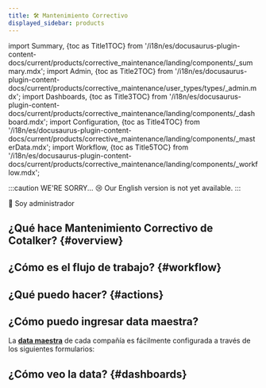 ```yaml
---
title: 🛠 Mantenimiento Correctivo
displayed_sidebar: products
---
```


import Summary, {toc as Title1TOC} from '/i18n/es/docusaurus-plugin-content-docs/current/products/corrective_maintenance/landing/components/_summary.mdx'; 
import Admin, {toc as Title2TOC} from '/i18n/es/docusaurus-plugin-content-docs/current/products/corrective_maintenance/user_types/types/_admin.mdx'; 
import Dashboards, {toc as Title3TOC} from '/i18n/es/docusaurus-plugin-content-docs/current/products/corrective_maintenance/landing/components/_dashboard.mdx'; 
import Configuration, {toc as Title4TOC} from '/i18n/es/docusaurus-plugin-content-docs/current/products/corrective_maintenance/landing/components/_masterData.mdx'; 
import Workflow, {toc as Title5TOC} from '/i18n/es/docusaurus-plugin-content-docs/current/products/corrective_maintenance/landing/components/_workflow.mdx'; 

:::caution WE'RE SORRY... 😢
Our English version is not yet available.
:::

<span className="hero__subtitle">🔎 Soy administrador</span>

## ¿Qué hace Mantenimiento Correctivo de Cotalker? {#overview}

<Summary/>

## ¿Cómo es el flujo de trabajo? {#workflow}

<Workflow/>

## ¿Qué puedo hacer? {#actions}

<Admin/>

## ¿Cómo puedo ingresar data maestra?

La [**data maestra**](/docs/products/corrective_maintenance/master_data/overview) de cada compañía es fácilmente configurada a través de los siguientes formularios:

<Configuration/>

## ¿Cómo veo la data? {#dashboards}

<Dashboards/>